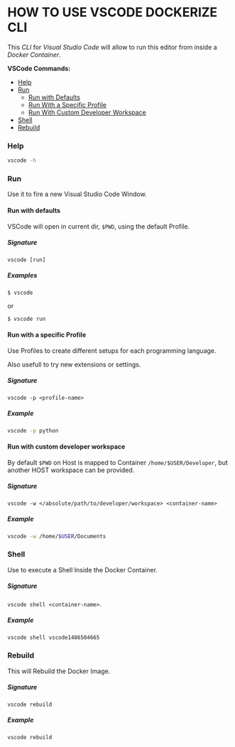 # HOW TO USE VSCODE DOCKERIZE CLI

This *CLI* for *Visual Studio Code* will allow to run this editor from inside a *Docker Container*.

**VSCode Commands:**

* [Help](#help)
* [Run](#run)
    * [Run with Defaults](#run-with-defaults)
    * [Run With a Specific Profile](#run-with-a-specific-profile)
    * [Run With Custom Developer Workspace](#run-with-custome-developer-workspace)
* [Shell](#shell)
* [Rebuild](#rebuild)


### Help

```bash
vscode -h
```

### Run

Use it to fire a new Visual Studio Code Window.

#### Run with defaults

VSCode will open in current dir, `$PWD`, using the default Profile.

##### Signature

`vscode [run]`

##### Examples

```bash
$ vscode
```

or

```
$ vscode run
```

#### Run with a specific Profile

Use Profiles to create different setups for each programming language.

Also usefull to try new extensions or settings.

##### Signature

`vscode -p <profile-name>`

##### Example

```bash
vscode -p python
```

#### Run with custom developer workspace

By default `$PWD` on Host is mapped to Container `/home/$USER/Developer`, but another HOST workspace can be provided.

##### Signature

`vscode -w </absolute/path/to/developer/workspace> <container-name>`

##### Example

```bash
vscode -w /home/$USER/Documents
```

### Shell

Use to execute a Shell Inside the Docker Container.

##### Signature

`vscode shell <container-name>`.

##### Example

```bash
vscode shell vscode1486504665
```

### Rebuild

This will Rebuild the Docker Image.

##### Signature

`vscode rebuild`

##### Example

```bash
vscode rebuild
```
